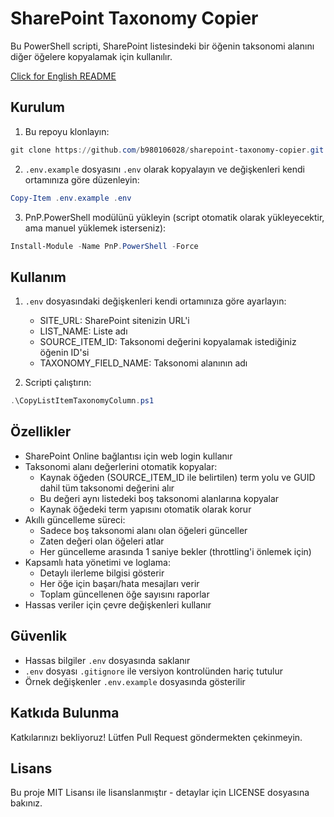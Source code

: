 # SharePoint Taxonomy Copier

Bu PowerShell scripti, SharePoint listesindeki bir öğenin taksonomi alanını diğer öğelere kopyalamak için kullanılır.

[Click for English README](README.md)

## Kurulum

1. Bu repoyu klonlayın:
```powershell
git clone https://github.com/b980106028/sharepoint-taxonomy-copier.git
```

2. `.env.example` dosyasını `.env` olarak kopyalayın ve değişkenleri kendi ortamınıza göre düzenleyin:
```powershell
Copy-Item .env.example .env
```

3. PnP.PowerShell modülünü yükleyin (script otomatik olarak yükleyecektir, ama manuel yüklemek isterseniz):
```powershell
Install-Module -Name PnP.PowerShell -Force
```

## Kullanım

1. `.env` dosyasındaki değişkenleri kendi ortamınıza göre ayarlayın:
   - SITE_URL: SharePoint sitenizin URL'i
   - LIST_NAME: Liste adı
   - SOURCE_ITEM_ID: Taksonomi değerini kopyalamak istediğiniz öğenin ID'si
   - TAXONOMY_FIELD_NAME: Taksonomi alanının adı

2. Scripti çalıştırın:
```powershell
.\CopyListItemTaxonomyColumn.ps1
```

## Özellikler

- SharePoint Online bağlantısı için web login kullanır
- Taksonomi alanı değerlerini otomatik kopyalar:
  - Kaynak öğeden (SOURCE_ITEM_ID ile belirtilen) term yolu ve GUID dahil tüm taksonomi değerini alır
  - Bu değeri aynı listedeki boş taksonomi alanlarına kopyalar
  - Kaynak öğedeki term yapısını otomatik olarak korur
- Akıllı güncelleme süreci:
  - Sadece boş taksonomi alanı olan öğeleri günceller
  - Zaten değeri olan öğeleri atlar
  - Her güncelleme arasında 1 saniye bekler (throttling'i önlemek için)
- Kapsamlı hata yönetimi ve loglama:
  - Detaylı ilerleme bilgisi gösterir
  - Her öğe için başarı/hata mesajları verir
  - Toplam güncellenen öğe sayısını raporlar
- Hassas veriler için çevre değişkenleri kullanır

## Güvenlik

- Hassas bilgiler `.env` dosyasında saklanır
- `.env` dosyası `.gitignore` ile versiyon kontrolünden hariç tutulur
- Örnek değişkenler `.env.example` dosyasında gösterilir

## Katkıda Bulunma

Katkılarınızı bekliyoruz! Lütfen Pull Request göndermekten çekinmeyin.

## Lisans

Bu proje MIT Lisansı ile lisanslanmıştır - detaylar için LICENSE dosyasına bakınız.
